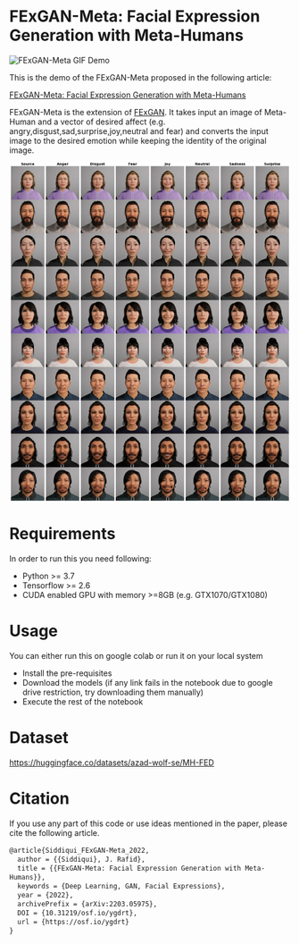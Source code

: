 # FExGAN-Meta: Facial Expression Generation with Meta-Humans

![FExGAN-Meta GIF Demo](FExGAN-Meta.gif)

This is the demo of the FExGAN-Meta proposed in the following article:

[FExGAN-Meta: Facial Expression Generation with Meta-Humans](https://osf.io/ygdrt)

FExGAN-Meta is the extension of [FExGAN](https://arxiv.org/abs/2201.09061v2). It takes input an image of Meta-Human and a vector of desired affect (e.g. angry,disgust,sad,surprise,joy,neutral and fear) and converts the input image to the desired emotion while keeping the identity of the original image.

![FExGAN-Meta GIF Demo](results.png)

# Requirements

In order to run this you need following:

* Python >= 3.7
* Tensorflow >= 2.6
* CUDA enabled GPU with memory >=8GB (e.g. GTX1070/GTX1080)


# Usage

You can either run this on google colab or run it on your local system

* Install the pre-requisites
* Download the models (if any link fails in the notebook due to google drive restriction, try downloading them manually)
* Execute the rest of the notebook

# Dataset

https://huggingface.co/datasets/azad-wolf-se/MH-FED

# Citation

If you use any part of this code or use ideas mentioned in the paper, please cite the following article.

```
@article{Siddiqui_FExGAN-Meta_2022,
  author = {{Siddiqui}, J. Rafid},
  title = {{FExGAN-Meta: Facial Expression Generation with Meta-Humans}},
  keywords = {Deep Learning, GAN, Facial Expressions},
  year = {2022},
  archivePrefix = {arXiv:2203.05975},
  DOI = {10.31219/osf.io/ygdrt},
  url = {https://osf.io/ygdrt}
}

```
